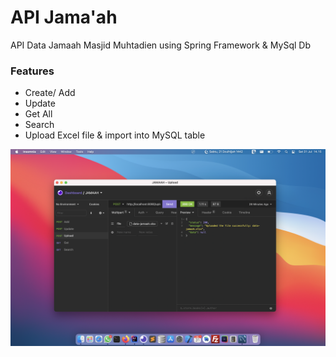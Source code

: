 # API Jama'ah
API Data Jamaah Masjid Muhtadien using Spring Framework & MySql Db
### Features
- Create/ Add
- Update
- Get All
- Search
- Upload Excel file & import into MySQL table

<img width="650" src="https://raw.githubusercontent.com/hangga/apijamaah/main/skrinsut.png"/>

